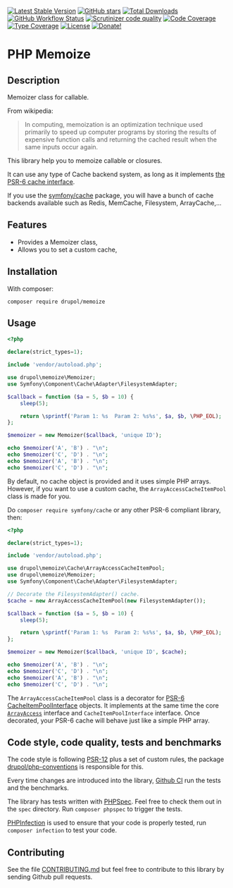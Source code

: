 [![Latest Stable Version](https://img.shields.io/packagist/v/drupol/memoize.svg?style=flat-square)](https://packagist.org/packages/drupol/memoize)
 [![GitHub stars](https://img.shields.io/github/stars/drupol/memoize.svg?style=flat-square)](https://packagist.org/packages/drupol/memoize)
 [![Total Downloads](https://img.shields.io/packagist/dt/drupol/memoize.svg?style=flat-square)](https://packagist.org/packages/drupol/memoize)
 [![GitHub Workflow Status](https://img.shields.io/github/workflow/status/drupol/memoize/Continuous%20Integration?style=flat-square)](https://github.com/drupol/memoize/actions)
 [![Scrutinizer code quality](https://img.shields.io/scrutinizer/quality/g/drupol/memoize/master.svg?style=flat-square)](https://scrutinizer-ci.com/g/drupol/memoize/?branch=master)
 [![Code Coverage](https://img.shields.io/scrutinizer/coverage/g/drupol/memoize/master.svg?style=flat-square)](https://scrutinizer-ci.com/g/drupol/memoize/?branch=master)
 [![Type Coverage](https://shepherd.dev/github/drupol/memoize/coverage.svg)](https://shepherd.dev/github/drupol/memoize)
 [![License](https://img.shields.io/packagist/l/drupol/memoize.svg?style=flat-square)](https://packagist.org/packages/drupol/memoize)
 [![Donate!](https://img.shields.io/badge/Donate-Paypal-brightgreen.svg?style=flat-square)](https://paypal.me/drupol)
 
# PHP Memoize

## Description

Memoizer class for callable.

From wikipedia: 
> In computing, memoization is an optimization technique used primarily to speed up computer programs by storing the results of expensive function calls and returning the cached result when the same inputs occur again.

This library help you to memoize callable or closures.

It can use any type of Cache backend system, as long as it implements [the PSR-6 cache interface](https://www.php-fig.org/psr/psr-6).

If you use the [symfony/cache](https://packagist.org/packages/symfony/cache) package, you will have a bunch of cache backends available such as Redis, MemCache, Filesystem, ArrayCache,...

## Features

* Provides a Memoizer class,
* Allows you to set a custom cache,

## Installation

With composer:

`composer require drupol/memoize`

## Usage

```php
<?php

declare(strict_types=1);

include 'vendor/autoload.php';

use drupol\memoize\Memoizer;
use Symfony\Component\Cache\Adapter\FilesystemAdapter;

$callback = function ($a = 5, $b = 10) {
    sleep(5);

    return \sprintf('Param 1: %s  Param 2: %s%s', $a, $b, \PHP_EOL);
};

$memoizer = new Memoizer($callback, 'unique ID');

echo $memoizer('A', 'B') . "\n";
echo $memoizer('C', 'D') . "\n";
echo $memoizer('A', 'B') . "\n";
echo $memoizer('C', 'D') . "\n";
```

By default, no cache object is provided and it uses simple PHP arrays.
However, if you want to use a custom cache, the `ArrayAccessCacheItemPool` class is made for you.

Do `composer require symfony/cache` or any other PSR-6 compliant library, then:

```php
<?php

declare(strict_types=1);

include 'vendor/autoload.php';

use drupol\memoize\Cache\ArrayAccessCacheItemPool;
use drupol\memoize\Memoizer;
use Symfony\Component\Cache\Adapter\FilesystemAdapter;

// Decorate the FilesystemAdapter() cache.
$cache = new ArrayAccessCacheItemPool(new FilesystemAdapter());

$callback = function ($a = 5, $b = 10) {
    sleep(5);

    return \sprintf('Param 1: %s  Param 2: %s%s', $a, $b, \PHP_EOL);
};

$memoizer = new Memoizer($callback, 'unique ID', $cache);

echo $memoizer('A', 'B') . "\n";
echo $memoizer('C', 'D') . "\n";
echo $memoizer('A', 'B') . "\n";
echo $memoizer('C', 'D') . "\n";
```

The `ArrayAccessCacheItemPool` class is a decorator for [PSR-6 CacheItemPoolInterface](https://www.php-fig.org/psr/psr-6) objects.
It implements at the same time the core [`ArrayAccess`](https://php.net/manual/en/class.arrayaccess.php) interface and `CacheItemPoolInterface` interface.
Once decorated, your PSR-6 cache will behave just like a simple PHP array.

## Code style, code quality, tests and benchmarks

The code style is following [PSR-12](https://www.php-fig.org/psr/psr-12/) plus a set of custom rules, the package [drupol/php-conventions](https://github.com/drupol/php-conventions)
is responsible for this.

Every time changes are introduced into the library, [Github CI](https://github.com/drupol/memoize/actions) run the tests and the benchmarks.

The library has tests written with [PHPSpec](http://www.phpspec.net/).
Feel free to check them out in the `spec` directory. Run `composer phpspec` to trigger the tests.

[PHPInfection](https://github.com/infection/infection) is used to ensure that your code is properly tested, run `composer infection` to test your code.

## Contributing

See the file [CONTRIBUTING.md](.github/CONTRIBUTING.md) but feel free to contribute to this library by sending Github pull requests.